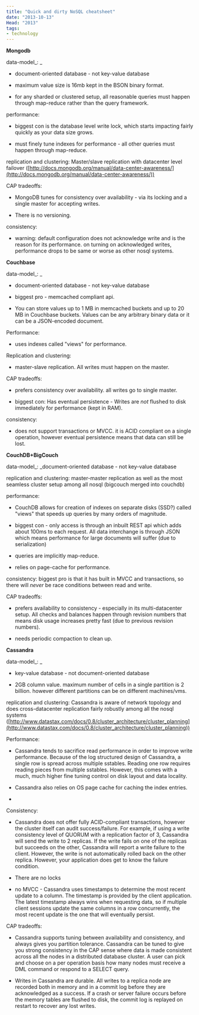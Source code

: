 ```yaml
---
title: "Quick and dirty NoSQL cheatsheet"
date: "2013-10-13"
Head: "2013"
tags:
- technology
---
```







 **Mongodb**




data-model_: _











	
  * document-oriented database - not key-value database

	
  * maximum value size is 16mb kept in the BSON binary format.

	
  * for any sharded or clustered setup, all reasonable queries must happen through map-reduce rather than the query framework.










performance:











	
  * biggest con is the database level write lock, which starts impacting fairly quickly as your data size grows.

	
  * must finely tune indexes for performance - all other queries must happen through map-reduce.










replication and clustering: Master/slave replication with datacenter level failover ([http://docs.mongodb.org/manual/data-center-awareness/](http://docs.mongodb.org/manual/data-center-awareness/))







CAP tradeoffs:











	
  * MongoDB tunes for consistency over availability - via its locking and a single master for accepting writes.

	
  * There is no versioning.










consistency:











	
  * warning: default configuration does not acknowledge write and is the reason for its performance. on turning on acknowledged writes, performance  drops to be same or worse as other nosql systems.













**Couchbase**




data-model_: _








	
  * document-oriented database - not key-value database

	
  * biggest pro - memcached compliant api.

	
  * You can store values up to 1 MB in memcached buckets and up to 20 MB in Couchbase buckets. Values can be any arbitrary binary data or it can be a JSON-encoded document.







Performance:











	
  * uses indexes called "views" for performance.





Replication and clustering:











	
  * master-slave replication. All writes must happen on the master.










 




CAP tradeoffs:











	
  * prefers consistency over availability. all writes go to single master.

	
  * biggest con: Has eventual persistence - Writes are *not* flushed to disk immediately for performance (kept in RAM).













consistency:











	
  * does not support transactions or MVCC. it is ACID compliant on a single operation, however eventual persistence means that data can still be lost.



















**CouchDB+BigCouch**




data-model_: _document-oriented database - not key-value database




replication and clustering: master-master replication as well as the most seamless cluster setup among all nosql (bigcouch merged into couchdb)







performance:








	
  * CouchDB allows for creation of indexes on separate disks (SSD?) called "views" that speeds up queries by many orders of magnitude.

	
  * biggest con - only access is through an inbuilt REST api which adds about 100ms to each request. All data interchange is through JSON which means performance for large documents will suffer (due to serialization)

	
  * queries are implicitly map-reduce.

	
  * relies on page-cache for performance.







consistency: biggest pro is that it has built in MVCC and transactions, so there will *never* be race conditions between read and write.




CAP tradeoffs:











	
  * prefers availability to consistency - especially in its multi-datacenter setup. All checks and balances happen through revision numbers that means disk usage increases pretty fast (due to previous revision numbers).

	
  * needs periodic compaction to clean up.
















**Cassandra**




data-model_: _











	
  * key-value database   - not document-oriented database

	
  * 2GB column value. maximum number of cells in a single partition is 2 billion. however different partitions can be on different machines/vms.










replication and clustering:  Cassandra is aware of network topology and does cross-datacenter replication fairly robustly among all the nosql systems ([http://www.datastax.com/docs/0.8/cluster_architecture/cluster_planning](http://www.datastax.com/docs/0.8/cluster_architecture/cluster_planning))










Performance:











	
  * Cassandra tends to sacrifice read performance in order to improve write performance. Because of the log structured design of Cassandra, a single row is spread across multiple sstables. Reading one row requires reading pieces from multiple sstables. However, this comes with a much, much higher fine tuning control on disk layout and data locality.

	
  * Cassandra also relies on OS page cache for caching the index entries.

	
  * 

Consistency:











	
  * Cassandra does not offer fully ACID-compliant transactions, however the cluster itself can audit success/failure. For example, if using a write consistency level of QUORUM with a replication factor of 3, Cassandra will send the write to 2 replicas. If the write fails on one of the replicas but succeeds on the other, Cassandra will report a write failure to the client. However, the write is not automatically rolled back on the other replica. However, your application does get to know the failure condition.

	
  * There are no locks

	
  * no MVCC - Cassandra uses timestamps to determine the most recent update to a column. The timestamp is provided by the client application. The latest timestamp always wins when requesting data, so if multiple client sessions update the same columns in a row concurrently, the most recent update is the one that will eventually persist.













CAP tradeoffs:











	
  * Cassandra supports tuning between availability and consistency, and always gives you partition tolerance. Cassandra can be tuned to give you strong consistency in the CAP sense where data is made consistent across all the nodes in a distributed database cluster. A user can pick and choose on a per operation basis how many nodes must receive a DML command or respond to a SELECT query.

	
  * Writes in Cassandra are durable. All writes to a replica node are recorded both in memory and in a commit log before they are acknowledged as a success. If a crash or server failure occurs before the memory tables are flushed to disk, the commit log is replayed on restart to recover any lost writes.








